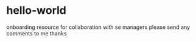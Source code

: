 # hello-world
onboarding resource for collaboration with se managers
please send any comments to me
thanks
